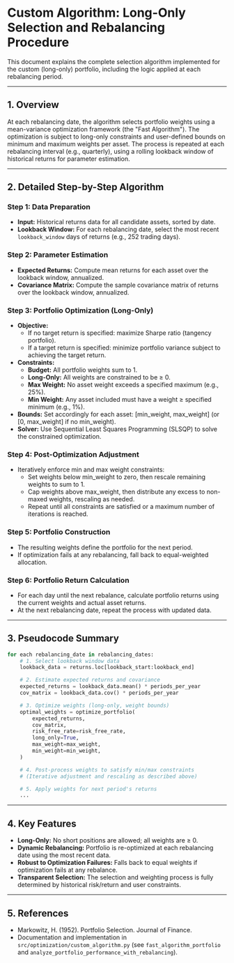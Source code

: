 # Custom Algorithm: Long-Only Selection and Rebalancing Procedure

This document explains the complete selection algorithm implemented for the custom (long-only) portfolio, including the logic applied at each rebalancing period.

---

## 1. Overview
At each rebalancing date, the algorithm selects portfolio weights using a mean-variance optimization framework (the "Fast Algorithm"). The optimization is subject to long-only constraints and user-defined bounds on minimum and maximum weights per asset. The process is repeated at each rebalancing interval (e.g., quarterly), using a rolling lookback window of historical returns for parameter estimation.

---

## 2. Detailed Step-by-Step Algorithm

### **Step 1: Data Preparation**
- **Input:** Historical returns data for all candidate assets, sorted by date.
- **Lookback Window:** For each rebalancing date, select the most recent `lookback_window` days of returns (e.g., 252 trading days).

### **Step 2: Parameter Estimation**
- **Expected Returns:** Compute mean returns for each asset over the lookback window, annualized.
- **Covariance Matrix:** Compute the sample covariance matrix of returns over the lookback window, annualized.

### **Step 3: Portfolio Optimization (Long-Only)**
- **Objective:**
    - If no target return is specified: maximize Sharpe ratio (tangency portfolio).
    - If a target return is specified: minimize portfolio variance subject to achieving the target return.
- **Constraints:**
    - **Budget:** All portfolio weights sum to 1.
    - **Long-Only:** All weights are constrained to be ≥ 0.
    - **Max Weight:** No asset weight exceeds a specified maximum (e.g., 25%).
    - **Min Weight:** Any asset included must have a weight ≥ specified minimum (e.g., 1%).
- **Bounds:** Set accordingly for each asset: [min_weight, max_weight] (or [0, max_weight] if no min_weight).
- **Solver:** Use Sequential Least Squares Programming (SLSQP) to solve the constrained optimization.

### **Step 4: Post-Optimization Adjustment**
- Iteratively enforce min and max weight constraints:
    - Set weights below min_weight to zero, then rescale remaining weights to sum to 1.
    - Cap weights above max_weight, then distribute any excess to non-maxed weights, rescaling as needed.
    - Repeat until all constraints are satisfied or a maximum number of iterations is reached.

### **Step 5: Portfolio Construction**
- The resulting weights define the portfolio for the next period.
- If optimization fails at any rebalancing, fall back to equal-weighted allocation.

### **Step 6: Portfolio Return Calculation**
- For each day until the next rebalance, calculate portfolio returns using the current weights and actual asset returns.
- At the next rebalancing date, repeat the process with updated data.

---

## 3. Pseudocode Summary
```python
for each rebalancing_date in rebalancing_dates:
    # 1. Select lookback window data
    lookback_data = returns.loc[lookback_start:lookback_end]

    # 2. Estimate expected returns and covariance
    expected_returns = lookback_data.mean() * periods_per_year
    cov_matrix = lookback_data.cov() * periods_per_year

    # 3. Optimize weights (long-only, weight bounds)
    optimal_weights = optimize_portfolio(
        expected_returns,
        cov_matrix,
        risk_free_rate=risk_free_rate,
        long_only=True,
        max_weight=max_weight,
        min_weight=min_weight,
    )

    # 4. Post-process weights to satisfy min/max constraints
    # (Iterative adjustment and rescaling as described above)

    # 5. Apply weights for next period's returns
    ...
```

---

## 4. Key Features
- **Long-Only:** No short positions are allowed; all weights are ≥ 0.
- **Dynamic Rebalancing:** Portfolio is re-optimized at each rebalancing date using the most recent data.
- **Robust to Optimization Failures:** Falls back to equal weights if optimization fails at any rebalance.
- **Transparent Selection:** The selection and weighting process is fully determined by historical risk/return and user constraints.

---

## 5. References
- Markowitz, H. (1952). Portfolio Selection. Journal of Finance.
- Documentation and implementation in `src/optimization/custom_algorithm.py` (see `fast_algorithm_portfolio` and `analyze_portfolio_performance_with_rebalancing`).
